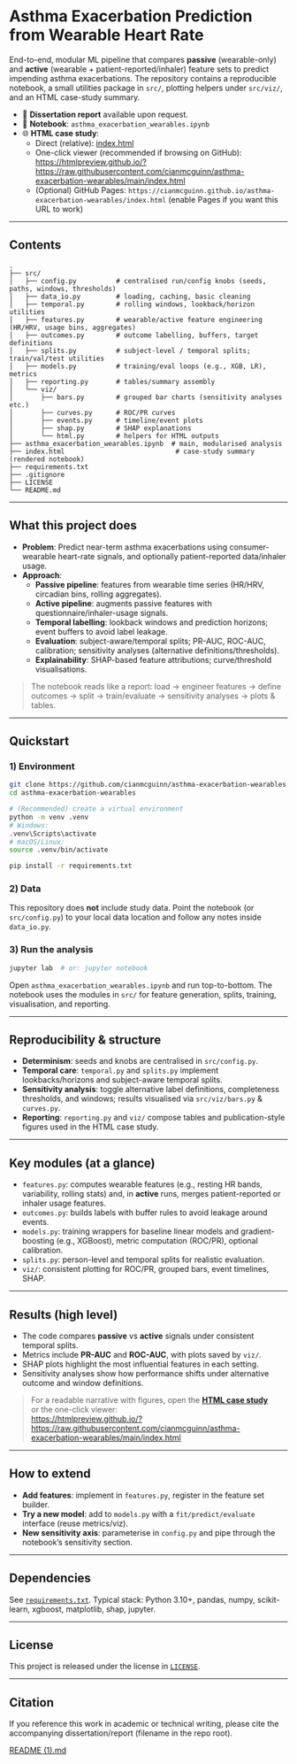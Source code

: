 # Asthma Exacerbation Prediction from Wearable Heart Rate

End-to-end, modular ML pipeline that compares **passive** (wearable-only) and **active** (wearable + patient-reported/inhaler) feature sets to predict impending asthma exacerbations. The repository contains a reproducible notebook, a small utilities package in `src/`, plotting helpers under `src/viz/`, and an HTML case-study summary.

- 📄 **Dissertation report** available upon request.
- 🧪 **Notebook**: `asthma_exacerbation_wearables.ipynb`
- 🌐 **HTML case study**:
  - Direct (relative): [index.html](index.html)
  - One-click viewer (recommended if browsing on GitHub):  
    https://htmlpreview.github.io/?https://raw.githubusercontent.com/cianmcguinn/asthma-exacerbation-wearables/main/index.html  
  - (Optional) GitHub Pages: `https://cianmcguinn.github.io/asthma-exacerbation-wearables/index.html` (enable Pages if you want this URL to work)

---

## Contents

```
.
├── src/
│   ├── config.py          # centralised run/config knobs (seeds, paths, windows, thresholds)
│   ├── data_io.py         # loading, caching, basic cleaning
│   ├── temporal.py        # rolling windows, lookback/horizon utilities
│   ├── features.py        # wearable/active feature engineering (HR/HRV, usage bins, aggregates)
│   ├── outcomes.py        # outcome labelling, buffers, target definitions
│   ├── splits.py          # subject-level / temporal splits; train/val/test utilities
│   ├── models.py          # training/eval loops (e.g., XGB, LR), metrics
│   ├── reporting.py       # tables/summary assembly
│   └── viz/
│       ├── bars.py        # grouped bar charts (sensitivity analyses etc.)
│       ├── curves.py      # ROC/PR curves
│       ├── events.py      # timeline/event plots
│       ├── shap.py        # SHAP explanations
│       └── html.py        # helpers for HTML outputs
├── asthma_exacerbation_wearables.ipynb  # main, modularised analysis
├── index.html                            # case-study summary (rendered notebook)
├── requirements.txt
├── .gitignore
├── LICENSE
└── README.md
```

---

## What this project does

- **Problem**: Predict near-term asthma exacerbations using consumer-wearable heart-rate signals, and optionally patient-reported data/inhaler usage.
- **Approach**:
  - **Passive pipeline**: features from wearable time series (HR/HRV, circadian bins, rolling aggregates).
  - **Active pipeline**: augments passive features with questionnaire/inhaler-usage signals.
  - **Temporal labelling**: lookback windows and prediction horizons; event buffers to avoid label leakage.
  - **Evaluation**: subject-aware/temporal splits; PR-AUC, ROC-AUC, calibration; sensitivity analyses (alternative definitions/thresholds).
  - **Explainability**: SHAP-based feature attributions; curve/threshold visualisations.

> The notebook reads like a report: load → engineer features → define outcomes → split → train/evaluate → sensitivity analyses → plots & tables.

---

## Quickstart

### 1) Environment
```bash
git clone https://github.com/cianmcguinn/asthma-exacerbation-wearables.git
cd asthma-exacerbation-wearables

# (Recommended) create a virtual environment
python -m venv .venv
# Windows:
.venv\Scripts\activate
# macOS/Linux:
source .venv/bin/activate

pip install -r requirements.txt
```

### 2) Data
This repository does **not** include study data. Point the notebook (or `src/config.py`) to your local data location and follow any notes inside `data_io.py`.

### 3) Run the analysis
```bash
jupyter lab  # or: jupyter notebook
```
Open `asthma_exacerbation_wearables.ipynb` and run top-to-bottom. The notebook uses the modules in `src/` for feature generation, splits, training, visualisation, and reporting.

---

## Reproducibility & structure

- **Determinism**: seeds and knobs are centralised in `src/config.py`.
- **Temporal care**: `temporal.py` and `splits.py` implement lookbacks/horizons and subject-aware temporal splits.
- **Sensitivity analysis**: toggle alternative label definitions, completeness thresholds, and windows; results visualised via `src/viz/bars.py` & `curves.py`.
- **Reporting**: `reporting.py` and `viz/` compose tables and publication-style figures used in the HTML case study.

---

## Key modules (at a glance)

- `features.py`: computes wearable features (e.g., resting HR bands, variability, rolling stats) and, in **active** runs, merges patient-reported or inhaler usage features.
- `outcomes.py`: builds labels with buffer rules to avoid leakage around events.
- `models.py`: training wrappers for baseline linear models and gradient-boosting (e.g., XGBoost), metric computation (ROC/PR), optional calibration.
- `splits.py`: person-level and temporal splits for realistic evaluation.
- `viz/`: consistent plotting for ROC/PR, grouped bars, event timelines, SHAP.

---

## Results (high level)

- The code compares **passive** vs **active** signals under consistent temporal splits.
- Metrics include **PR-AUC** and **ROC-AUC**, with plots saved by `viz/`.
- SHAP plots highlight the most influential features in each setting.
- Sensitivity analyses show how performance shifts under alternative outcome and window definitions.

> For a readable narrative with figures, open the **[HTML case study](index.html)**  
> or the one-click viewer:  
> https://htmlpreview.github.io/?https://raw.githubusercontent.com/cianmcguinn/asthma-exacerbation-wearables/main/index.html

---

## How to extend

- **Add features**: implement in `features.py`, register in the feature set builder.
- **Try a new model**: add to `models.py` with a `fit/predict/evaluate` interface (reuse metrics/viz).
- **New sensitivity axis**: parameterise in `config.py` and pipe through the notebook’s sensitivity section.

---

## Dependencies

See [`requirements.txt`](requirements.txt). Typical stack: Python 3.10+, pandas, numpy, scikit-learn, xgboost, matplotlib, shap, jupyter.

---

## License

This project is released under the license in [`LICENSE`](LICENSE).

---

## Citation

If you reference this work in academic or technical writing, please cite the accompanying dissertation/report (filename in the repo root).

[README (1).md](https://github.com/user-attachments/files/23053117/README.1.md)

